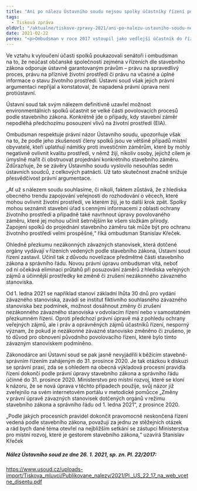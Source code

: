 ```yaml
---
title: "Ani po nálezu Ústavního soudu nejsou spolky účastníky řízení podle stavebního zákona"
tags:
  - Tisková zpráva
oldUrl: "/aktualne/tiskove-zpravy-2021/ani-po-nalezu-ustavniho-soudu-nejsou-spolky-ucastniky-rizeni-podle-stavebniho-zakona"
date: 2021-02-22
perex: "<p>Ombudsman v roce 2017 vstoupil jako vedlejší účastník do řízení před Ústavním soudem. Podpořil tak návrh skupiny senátorů na zrušení vybraných ustanovení stavebního zákona a zákona o ochraně přírody a krajiny. Napadená právní úprava od 1. ledna 2018 vylučovala účast spolků v řízeních vedených podle stavebního zákona. Omezovala také přezkum závazných stanovisek dotčených orgánů oproti obecné právní úpravě správního řádu.  </p>"
---
```


<!-- imported from the old website -->

<p>Ve vztahu k vyloučení účasti spolků poukazovali senátoři i ombudsman na to, že neúčast občanské společnosti zejména v řízeních dle stavebního zákona odporuje ústavně garantovaným právům – právu na spravedlivý proces, právu na příznivé životní prostředí či právu na včasné a úplné informace o stavu životního prostředí. Ústavní soud však jejich právní argumentaci nepřijal a konstatoval, že napadená právní úprava není protiústavní. </p><p>Ústavní soud tak svým nálezem definitivně uzavřel možnost environmentálních spolků účastnit se velké části povolovacích procesů podle stavebního zákona. Konkrétně jde o případy, kdy stavební záměr nepodléhá předchozímu posouzení vlivů na životní prostředí (EIA). </p><p>Ombudsman respektuje právní názor Ústavního soudu, upozorňuje však na to, že podle jeho zkušeností členy spolků jsou ve většině případů místní obyvatelé, kteří uplatňují námitky proti investičním záměrům, které by mohly negativně ovlivnit kvalitu prostředí, v němž žijí, nikoliv osoby, jejichž cílem je úmyslně mařit či obstruovat projednání konkrétního stavebního záměru. Zdůrazňuje, že se závěry Ústavního soudu vyslovilo nesouhlas sedm ústavních soudců, z celkových patnácti. Už tato skutečnost značně snižuje přesvědčivost právní argumentace.  </p><p>„Ať už s nálezem soudu souhlasíme, či nikoli, faktem zůstává, že z hlediska obecného trendu zapojování veřejnosti do rozhodování o věcech, které mohou ovlivnit životní prostředí, ve kterém žijí, je to další krok zpět. Spolky mohou seznámit stavební úřad s cennými informacemi z oblasti ochrany životního prostředí a případně také navrhnout úpravy povolovaného záměru, které jej mohou učinit šetrnějším ke všem složkám přírody. Zapojení spolků do projednání stavebního záměru tak může být pro ochranu životního prostředí velmi prospěšné,“ říká ombudsman Stanislav Křeček. </p><p>Ohledně přezkumu nezákonných závazných stanovisek, která dotčené orgány vydávají v řízeních vedených podle stavebního zákona, Ústavní soud řízení zastavil. Učinil tak z důvodu novelizace předmětné části stavebního zákona a správního řádu. Novou právní úpravu ombudsman vítá, neboť od ní očekává eliminaci průtahů při posuzování záměrů z hlediska veřejných zájmů a účinnější prostředky ke změně či zrušení nezákonného závazného stanoviska. </p><p>Od 1. ledna 2021 se například stanoví základní lhůta 30 dnů pro vydání závazného stanoviska, zavádí se institut fiktivního souhlasného závazného stanoviska bez podmínek, možnost dosáhnout změny či zrušení nezákonného závazného stanoviska v odvolacím řízení nebo v samostatném přezkumném řízení. Oproti předchozí právní úpravě má z pohledu ochrany veřejných zájmů, ale i práv a oprávněných zájmů účastníků řízení, nesporný význam, že pokud je nezákonné závazné stanovisko změněno či zrušeno, je to důvod pro obnovení původního povolovacího řízení, které bylo tímto závazným stanoviskem podmíněno.  </p><p>Zákonodárce ani Ústavní soud se pak jasně nevyjádřili k běžícím stavebně-správním řízením zahájeným do 31. prosince 2020. Je tak otázkou k diskuzi se správní praxí, zda se s ohledem na obecná výkladová procesní pravidla řízení dokončí podle právní úpravy stavebního zákona a správního řádu účinné do 31. prosince 2020. Ministerstvo pro místní rozvoj, které se kloní k názoru, že se nová úprava v těchto případech použije, svůj názor již zveřejnilo na svém internetovém portálu v metodické pomůcce „Změny v právní úpravě závazných stanovisek dotčených orgánů v režimu stavebního zákona a správního řádu od 1. ledna 2021“, z prosince 2020.  </p><p>„Podle jakých procesních pravidel dokončit pravomocně neskončená řízení vedená podle stavebního zákona, považuji za jednu ze stěžejních otázek a rád bych dané téma otevřel na nejbližším setkání se zástupci Ministerstva pro místní rozvoj, které je gestorem stavebního zákona,“ uzavírá Stanislav Křeček  </p><h5>Nález Ústavního soud ze dne 26. 1. 2021, sp. zn. Pl. 22/2017: </h5><p><a href="https://www.usoud.cz/uploads-import/Tiskova_mluvci/Publikovane_nalezy/2021/Pl._US_22_17_na_web_vcetne_disentu.pdf" target="_blank">https://www.usoud.cz/uploads-import/Tiskova_mluvci/Publikovane_nalezy/2021/Pl._US_22_17_na_web_vcetne_disentu.pdf</a></p><p></p>
